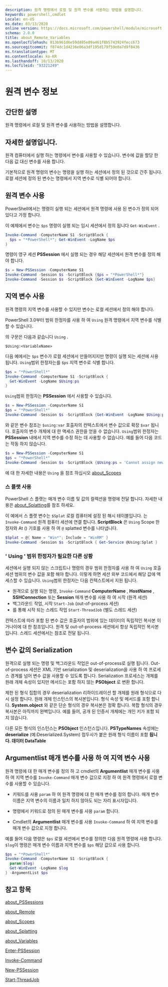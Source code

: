 ```yaml
---
description: 원격 명령에서 로컬 및 원격 변수를 사용하는 방법을 설명합니다.
keywords: powershell,cmdlet
Locale: en-US
ms.date: 03/13/2020
online version: https://docs.microsoft.com/powershell/module/microsoft.powershell.core/about/about_remote_variables?view=powershell-6&WT.mc_id=ps-gethelp
schema: 2.0.0
title: about_Remote_Variables
ms.openlocfilehash: 813b961d6e59dd85e09a461f8b5743924fecc673
ms.sourcegitcommit: f874dc1d4236e06a3df195d179f59e0a7d9f8436
ms.translationtype: MT
ms.contentlocale: ko-KR
ms.lasthandoff: 10/13/2020
ms.locfileid: "93221249"
---
```

# <a name="about-remote-variables"></a>원격 변수 정보

## <a name="short-description"></a>간단한 설명

원격 명령에서 로컬 및 원격 변수를 사용하는 방법을 설명합니다.

## <a name="long-description"></a>자세한 설명입니다.

원격 컴퓨터에서 실행 하는 명령에서 변수를 사용할 수 있습니다. 변수에 값을 할당 한 다음 값 대신 변수를 사용 합니다.

기본적으로 원격 명령의 변수는 명령을 실행 하는 세션에서 정의 된 것으로 간주 됩니다. 로컬 세션에 정의 된 변수는 명령에서 지역 변수로 식별 되어야 합니다.

## <a name="using-remote-variables"></a>원격 변수 사용

PowerShell에서는 명령이 실행 되는 세션에서 원격 명령에 사용 된 변수가 정의 되어 있다고 가정 합니다.

이 예제에서 변수는 `$ps` 명령이 실행 되는 임시 세션에서 정의 됩니다 `Get-WinEvent` .

```powershell
Invoke-Command -ComputerName S1 -ScriptBlock {
  $ps = "*PowerShell*"; Get-WinEvent -LogName $ps
}
```

명령이 영구 세션 **PSSession** 에서 실행 되는 경우 해당 세션에서 원격 변수를 정의 해야 합니다.

```powershell
$s = New-PSSession -ComputerName S1
Invoke-Command -Session $s -ScriptBlock {$ps = "*PowerShell*"}
Invoke-Command -Session $s -ScriptBlock {Get-WinEvent -LogName $ps}
```

## <a name="using-local-variables"></a>지역 변수 사용

원격 명령의 지역 변수를 사용할 수 있지만 변수는 로컬 세션에서 정의 해야 합니다.

PowerShell 3.0부터 범위 한정자를 사용 하 여 `Using` 원격 명령에서 지역 변수를 식별할 수 있습니다.

의 구문은 다음과 같습니다 `Using` .

```
$Using:<VariableName>
```

다음 예에서는 `$ps` 변수가 로컬 세션에서 만들어지지만 명령이 실행 되는 세션에 사용 됩니다. `Using`범위 한정자는를 `$ps` 지역 변수로 식별 합니다.

```powershell
$ps = "*PowerShell*"
Invoke-Command -ComputerName S1 -ScriptBlock {
  Get-WinEvent -LogName $Using:ps
}
```

`Using`범위 한정자는 **PSSession** 에서 사용할 수 있습니다.

```powershell
$s = New-PSSession -ComputerName S1
$ps = "*PowerShell*"
Invoke-Command -Session $s -ScriptBlock {Get-WinEvent -LogName $Using:ps}
```

와 같은 변수 참조는 `$using:var` 호출자의 컨텍스트에서 변수 값으로 확장 `$var` 됩니다. 호출자의 변수 개체에 대 한 액세스 권한을 얻을 수 없습니다.
`Using`범위 한정자는 **PSSession** 내에서 지역 변수를 수정 하는 데 사용할 수 없습니다. 예를 들어 다음 코드는 작동 하지 않습니다.

```powershell
$s = New-PSSession -ComputerName S1
$ps = "*PowerShell*"
Invoke-Command -Session $s -ScriptBlock {$Using:ps = 'Cannot assign new value'}
```

에 대 한 자세한 내용은 `Using` 을 참조 하십시오 [about_Scopes](./about_Scopes.md)

### <a name="using-splatting"></a>스 플랫 사용

PowerShell 스 플랫는 매개 변수 이름 및 값의 컬렉션을 명령에 전달 합니다. 자세한 내용은 [about_Splatting](about_Splatting.md)를 참조 하세요.

이 예에서 스 플랫 변수는 `$Splat` 로컬 컴퓨터에 설정 된 해시 테이블입니다. 는 `Invoke-Command` 원격 컴퓨터 세션에 연결 합니다. **ScriptBlock** 은 `Using` Scope 한정자와 At () 기호를 사용 하 여 `@` splatted 변수를 나타냅니다.

```powershell
$Splat = @{ Name = "Win*"; Include = "WinRM" }
Invoke-Command -Session $s -ScriptBlock { Get-Service @Using:Splat }
```

### <a name="other-situations-where-the-using-scope-modifier-is-needed"></a>' Using ' 범위 한정자가 필요한 다른 상황

세션에서 실행 되지 않는 스크립트나 명령의 경우 범위 한정자를 사용 하 여 `Using` 호출 세션 범위의 변수 값을 포함 해야 합니다. 이렇게 하면 세션 외부 코드에서 해당 값에 액세스할 수 있습니다. `Using`범위 한정자는 다음 컨텍스트에서 지원 됩니다.

- 원격으로 실행 되는 명령, `Invoke-Command` **ComputerName** , **HostName** , **SSHConnection** 또는 **Session** 매개 변수를 사용 하 여 시작 (원격 세션)
- 백그라운드 작업, 시작 `Start-Job` (out-of-process 세션)
- 를 통해 시작 되는 스레드 작업 `Start-ThreadJob` (별도 스레드 세션)

컨텍스트에 따라 포함 된 변수 값은 호출자의 범위에 있는 데이터의 독립적인 복사본 이거나이에 대 한 참조입니다. 원격 및 out-of-process 세션에서 항상 독립적인 복사본입니다. 스레드 세션에서는 참조로 전달 됩니다.

## <a name="serialization-of-variable-values"></a>변수 값의 Serialization

원격으로 실행 되는 명령 및 백그라운드 작업은 out-of-process로 실행 됩니다.
Out-of-process 세션은 XML 기반 serialization 및 deserialization을 사용 하 여 프로세스 경계를 넘어 변수 값을 사용할 수 있도록 합니다. Serialization 프로세스는 개체를 원래 개체 속성이 있지만 메서드는 포함 하지 않는 **PSObject** 로 변환 합니다.

제한 된 형식 집합의 경우 deserialization 리하이드레이션 할 개체를 원래 형식으로 다시 설정 합니다. 원래 개체 인스턴스의 복사본입니다.
형식 속성 및 메서드를 포함 합니다. **System.object** 와 같은 단순 형식의 경우 복사본은 정확 합니다. 복합 형식의 경우 복사본은 아직까지 완벽입니다. 예를 들어, 공개 된 인증서 개체에는 개인 키가 포함 되지 않습니다.

다른 모든 형식의 인스턴스는 **PSObject** 인스턴스입니다. **PSTypeNames** 속성에는 **deserialize** (예:Deserialized.System) 접두사가 붙은 원래 형식 이름이 포함 **됩니다. 데이터 DataTable**

## <a name="using-local-variables-with-argumentlist-parameter"></a>**Argumentlist** 매개 변수를 사용 하 여 지역 변수 사용

원격 명령에 대 한 매개 변수를 정의 하 고 cmdlet의 **Argumentlist** 매개 변수를 사용 하 여 지역 변수를 `Invoke-Command` 매개 변수 값으로 지정 하 여 원격 명령에서 로컬 변수를 사용할 수 있습니다.

- 키워드를 사용 `param` 하 여 원격 명령에 대 한 매개 변수를 정의 합니다. 매개 변수 이름은 지역 변수의 이름과 일치 하지 않아도 되는 자리 표시자입니다.

- 명령에서 키워드로 정의 된 매개 변수를 사용 `param` 합니다.

- Cmdlet의 **Argumentlist** 매개 변수를 사용 `Invoke-Command` 하 여 지역 변수를 매개 변수 값으로 지정 합니다.

예를 들어 다음 명령은 `$ps` 로컬 세션에서 변수를 정의한 다음 원격 명령에 사용 합니다. `$log`이 명령은 매개 변수 이름과 지역 변수를 `$ps` 해당 값으로 사용 합니다.

```powershell
$ps = "*PowerShell*"
Invoke-Command -ComputerName S1 -ScriptBlock {
  param($log)
  Get-WinEvent -LogName $log
} -ArgumentList $ps
```

## <a name="see-also"></a>참고 항목

[about_PSSessions](about_PSSessions.md)

[about_Remote](about_Remote.md)

[about_Scopes](about_Scopes.md)

[about_Splatting](about_Splatting.md)

[about_Variables](about_Variables.md)

[Enter-PSSession](xref:Microsoft.PowerShell.Core.Enter-PSSession)

[Invoke-Command](xref:Microsoft.PowerShell.Core.Invoke-Command)

[New-PSSession](xref:Microsoft.PowerShell.Core.New-PSSession)

[Start-ThreadJob](xref:ThreadJob.Start-ThreadJob)
